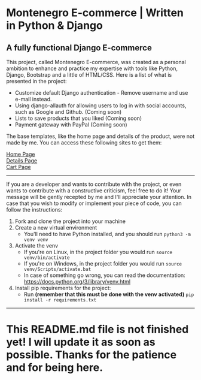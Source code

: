 # **Montenegro E-commerce | Written in Python & Django**

## A fully functional Django E-commerce

This project, called Montenegro E-commerce, was created as a personal ambition to enhance and practice my expertise with tools like Python, Django, Bootstrap and a little of HTML/CSS.
Here is a list of what is presented in the project:

- Customize default Django authentication - Remove username and use e-mail instead.
- Using django-allauth for allowing users to log in with social accounts, such as Google and Github. (Coming soon)
- Lists to save products that you liked (Coming soon)
- Payment gateway with PayPal (Coming soon)

The base templates, like the home page and details of the product, were not made by me. You can access these following sites to get them:

[Home Page](https://startbootstrap.com/template/shop-homepage) <br>
[Details Page](https://startbootstrap.com/template/shop-item) <br>
[Cart Page](https://mdbootstrap.com/docs/standard/extended/shopping-carts/)

---

If you are a developer and wants to contribute with the project, or even wants to contribute with a constructive criticism, feel free to do it! Your message will be gently recepted by me and I'll appreciate your attention. In case that you wish to modify or implement your piece of code, you can follow the instructions:

1. Fork and clone the project into your machine
2. Create a new virtual environment
   - You'll need to have Python installed, and you should run `python3 -m venv venv`
3. Activate the venv
   - If you're on Linux, in the project folder you would run `source venv/bin/activate`
   - If you're on Windows, in the project folder you would run `source venv/Scripts/activate.bat`
   - In case of something go wrong, you can read the documentation: https://docs.python.org/3/library/venv.html
4. Install pip requirements for the project:
   - Run **(remember that this must be done with the venv activated)** `pip install -r requirements.txt`

---

# This README.md file is not finished yet! I will update it as soon as possible. Thanks for the patience and for being here.

